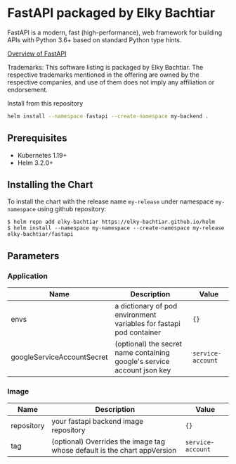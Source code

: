 # FastAPI packaged by Elky Bachtiar

FastAPI is a modern, fast (high-performance), web framework for building APIs with Python 3.6+ based on standard Python type hints.

[Overview of FastAPI](https://fastapi.tiangolo.com/)

Trademarks: This software listing is packaged by Elky Bachtiar. The respective trademarks mentioned in the offering are owned by the respective companies, and use of them does not imply any affiliation or endorsement.

Install from this repository
```bash
helm install --namespace fastapi --create-namespace my-backend .
```

## Prerequisites

- Kubernetes 1.19+
- Helm 3.2.0+

## Installing the Chart

To install the chart with the release name `my-release` under namespace `my-namespace` using github repository:

```console
$ helm repo add elky-bachtiar https://elky-bachtiar.github.io/helm
$ helm install --namespace my-namespace --create-namespace my-release elky-bachtiar/fastapi
```

## Parameters

### Application
| Name                        | Description                                                             | Value             |
|-----------------------------|-------------------------------------------------------------------------|-------------------|
| envs                        | a dictionary of pod environment variables for fastapi pod container     |        `{}`       |
| googleServiceAccountSecret  | (optional) the secret name containing google's service account json key | `service-account` |

### Image
| Name         | Description                                                              | Value             |
|--------------|--------------------------------------------------------------------------|-------------------|
| repository   | your fastapi backend image repository                                    |        `{}`       |
| tag          | (optional) Overrides the image tag whose default is the chart appVersion | `service-account` |